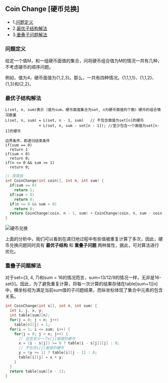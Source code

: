 ## Coin Change \[硬币兑换\]

  * 1.[问题定义](#问题定义)
  * 2.[最优子结构解法](#最优子结构解法)
  * 3.[重叠子问题解法](#重叠子问题解法)

### 问题定义

给定一个值M，和一组硬币面值的集合，问将硬币组合值为M的情况一共有几种，不考虑硬币的顺序问题。

例如，值为4，硬币面值为{1,2,3}。那么，一共有四种情况。{1,1,1,1}、{1,1,2}、{1,3}和{2,2}。

### 最优子结构解法

```
L(set, n, sum)表示（值为sum，硬币面值集合为set, n为硬币面值的个数）硬币的组合情况数量
L(set, n, sum) = L(set, n - 1, sum)   // 不包含面值为set[n]的硬币
               + L(set, n, sum - set[n - 1]); //至少包含一个面值为set[n-1]的硬币

边界条件，即递归结束条件
if(sum == 0)
  return 1
if(sum < 0)
  return 0;
if(n <= 0 && sum >= 1)
  return 0;
```

```cpp
// 简易版
int CoinChange(int coin[], int n, int sum) {
  if(sum == 0)
    return 1;
  if(sum < 0)
    return 0;
  if(n <= 0 && sum > 0)
    return 0;
  return CoinChange(coin, n - 1, sum) + CoinChange(coin, n, sum - coin[n - 1]);
}
```

![硬币兑换](http://on64c9tla.bkt.clouddn.com/Algorithm/coin_change.png)

上面的分析中，我们可以看到在递归地过程中有些值被重复计算了多次，因此，硬币兑换问题同时具有 **最优子结构** 和 **重叠子问题** 两种属性，据此，可对算法进行优化。

### 重叠子问题解法

对于set={3, 4, 7}和sum = 16的情况而言，sum=13/12/9的情况一样，无非是16-set[i]。因此，为了避免重复计算，将每一次计算的结果存储在table[sum+1][n]中，横坐标视为满足当前sum值的子问题结果，而纵坐标体现了集合中元素的包含关系。

```cpp
int CoinChange(int s[], int n, int sum) {
  int i, j, x, y;
  int table[sum][n];
  for(j = 0; j < n; j++)
    table[0][j] = 1;
  for(i = 1; i <= sum; i++) {
    for(j = 0; j < n; j++) {
      // 包含至少一个s[j]面值的硬币
      x = (i - s[j]) >= 0 ? table[i - s[j]][j] : 0;
      // 不包含s[j]面值的硬币
      y = (y >= 1) ? table[i][j - 1] : 0;
      table[i][j] = x + y;
    }
  }
  return table[sum][n - 1];
}
```
